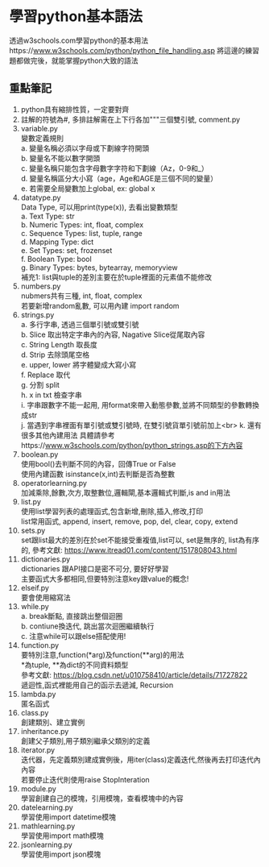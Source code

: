 # 學習python基本語法
透過w3schools.com學習python的基本用法https://www.w3schools.com/python/python_file_handling.asp
將這邊的練習題都做完後，就能掌握python大致的語法

## 重點筆記
1. python具有縮排性質，一定要對齊<br>
2. 註解的符號為#, 多排註解需在上下行各加"""三個雙引號, comment.py<br>
3. variable.py<br>
    變數定義規則<br>
    a. 變量名稱必須以字母或下劃線字符開頭<br>
    b. 變量名不能以數字開頭<br>
    c. 變量名稱只能包含字母數字字符和下劃線（Az，0-9和_）<br>
    d. 變量名稱區分大小寫（age，Age和AGE是三個不同的變量）<br>
    e. 若需要全局變數加上global, ex: global x<br>
4. datatype.py<br>
    Data Type, 可以用print(type(x)), 去看出變數類型<br>
    a. Text Type:	str<br>
    b. Numeric Types:	int, float, complex<br>
    c. Sequence Types:	list, tuple, range<br>
    d. Mapping Type:	dict<br>
    e. Set Types:	set, frozenset<br>
    f. Boolean Type:	bool<br>
    g. Binary Types:	bytes, bytearray, memoryview<br>
    補充1: list與tuple的差別主要在於tuple裡面的元素值不能修改<br>
5. numbers.py<br>
    nubmers共有三種, int, float, complex<br>
    若要新增random亂數, 可以用內建 import random<br>
6. strings.py<br>
    a. 多行字串, 透過三個單引號或雙引號<br>
    b. Slice 取出特定字串內的內容, Nagative Slice從尾取內容<br>
    c. String Length 取長度<br>
    d. Strip 去除頭尾空格<br>
    e. upper, lower 將字體變成大寫小寫<br>
    f. Replace 取代<br>
    g. 分割 split<br>
    h. x in txt 檢查字串<br>
    i. 字串跟數字不能一起用, 用format來帶入動態參數,並將不同類型的參數轉換成str<br>
    j. 當遇到字串裡面有單引號或雙引號時, 在雙引號貨單引號前加上\<br>
    k. 還有很多其他內建用法 具體請參考https://www.w3schools.com/python/python_strings.asp的下方內容
7. boolean.py<br>
    使用bool()去判斷不同的內容，回傳True or False<br>
    使用內建函數 isinstance(x,int)去判斷是否為整數<br>
8. operatorlearning.py<br>
    加減乘除,餘數,次方,取整數位,邏輯閘,基本邏輯式判斷,is and in用法<br>
9. list.py<br>
    使用list學習列表的處理函式,包含新增,刪除,插入,修改,打印<br>
    list常用函式, append, insert, remove, pop, del, clear, copy, extend<br>
10. sets.py<br>
    set跟list最大的差別在於set不能接受重複值,list可以, set是無序的, list為有序的, 參考文獻: https://www.itread01.com/content/1517808043.html<br>
11. dictionaries.py<br>
    dictionaries 跟API接口是密不可分, 要好好學習<br>
    主要函式大多都相同,但要特別注意key跟value的概念!<br>
12. elseif.py<br>
    要會使用縮寫法<br>
13. while.py<br>
    a. break斷點, 直接跳出整個迴圈<br>
    b. contiune換迭代, 跳出當次迴圈繼續執行<br>
    c. 注意while可以跟else搭配使用!<br>
14. function.py<br>
    要特別注意,function(*arg)及function(**arg)的用法<br>
    *為tuple, **為dict的不同資料類型<br>
    參考文獻: https://blog.csdn.net/u010758410/article/details/71727822<br>
    遞迴性,函式裡能用自己的函示去遞減, Recursion<br>
15. lambda.py<br>
    匿名函式<br>
16. class.py<br>
    創建類別、建立實例<br>
17. inheritance.py<br>
    創建父子類別,用子類別繼承父類別的定義<br>
18. iterator.py<br>
    迭代器，先定義類別建成實例後，用iter(class)定義迭代,然後再去打印迭代內內容<br>
    若要停止迭代則使用raise StopInteration<br>
19. module.py<br>
    學習創建自己的模塊，引用模塊，查看模塊中的內容<br>
20. datelearning.py<br>
    學習使用import datetime模塊<br>
21. mathlearning.py<br>
    學習使用import math模塊<br>
22. jsonlearning.py<br>
    學習使用import json模塊<br>
